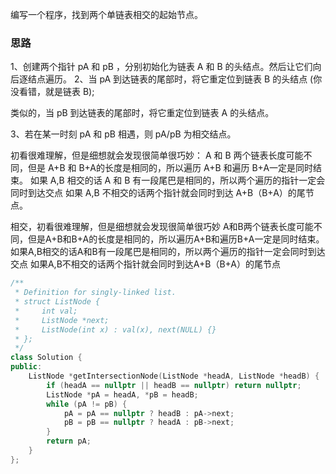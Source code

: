 编写一个程序，找到两个单链表相交的起始节点。

### 思路

1、创建两个指针 pA  和 pB ，分别初始化为链表 A 和 B 的头结点。然后让它们向后逐结点遍历。
2、当 pA 到达链表的尾部时，将它重定位到链表 B 的头结点 (你没看错，就是链表 B); 

类似的，当 pB 到达链表的尾部时，将它重定位到链表 A 的头结点。

3、若在某一时刻 pA 和 pB 相遇，则 pA/pB 为相交结点。

初看很难理解，但是细想就会发现很简单很巧妙： A 和 B 两个链表长度可能不同，但是 A+B 和 B+A的长度是相同的，所以遍历 A+B 和遍历 B+A一定是同时结束。 如果 A,B 相交的话 A 和 B 有一段尾巴是相同的，所以两个遍历的指针一定会同时到达交点 如果 A,B 不相交的话两个指针就会同时到达 A+B（B+A）的尾节点。

相交，初看很难理解，但是细想就会发现很简单很巧妙 A和B两个链表长度可能不同，但是A+B和B+A的长度是相同的，所以遍历A+B和遍历B+A一定是同时结束。 如果A,B相交的话A和B有一段尾巴是相同的，所以两个遍历的指针一定会同时到达交点 如果A,B不相交的话两个指针就会同时到达A+B（B+A）的尾节点

```c++
/**
 * Definition for singly-linked list.
 * struct ListNode {
 *     int val;
 *     ListNode *next;
 *     ListNode(int x) : val(x), next(NULL) {}
 * };
 */
class Solution {
public:
    ListNode *getIntersectionNode(ListNode *headA, ListNode *headB) {
        if (headA == nullptr || headB == nullptr) return nullptr;
        ListNode *pA = headA, *pB = headB;
        while (pA != pB) {
            pA = pA == nullptr ? headB : pA->next;
            pB = pB == nullptr ? headA : pB->next;
        }
        return pA;
    }
};
```

